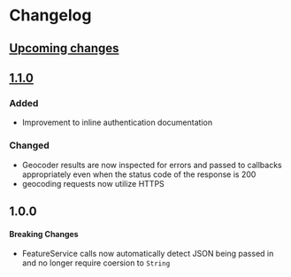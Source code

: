 # Changelog

## [Upcoming changes][Unreleased]

## [1.1.0]

### Added
* Improvement to inline authentication documentation

### Changed

* Geocoder results are now inspected for errors and passed to callbacks appropriately even when the status code of the response is 200
* geocoding requests now utilize HTTPS

## 1.0.0

#### Breaking Changes

* FeatureService calls now automatically detect JSON being passed in and no longer require coersion to `String`

[Unreleased]: https://github.com/Esri/geoservices-js/compare/v1.1.0...HEAD
[1.1.0]: https://github.com/Esri/geoservices-js/compare/v1.0.0...v1.1.0
